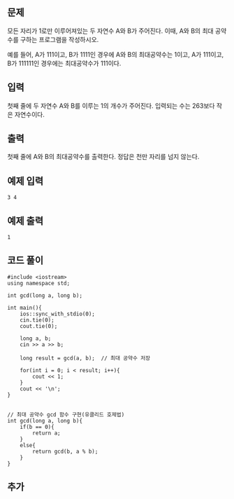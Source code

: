 ## 문제 
모든 자리가 1로만 이루어져있는 두 자연수 A와 B가 주어진다. 이때, A와 B의 최대 공약수를 구하는 프로그램을 작성하시오.

예를 들어, A가 111이고, B가 1111인 경우에 A와 B의 최대공약수는 1이고, A가 111이고, B가 111111인 경우에는 최대공약수가 111이다.
## 입력
첫째 줄에 두 자연수 A와 B를 이루는 1의 개수가 주어진다. 입력되는 수는 263보다 작은 자연수이다.


## 출력
첫째 줄에 A와 B의 최대공약수를 출력한다. 정답은 천만 자리를 넘지 않는다.


## 예제 입력 
```
3 4
```

## 예제 출력  
```
1
```
## 코드 풀이
```
#include <iostream>
using namespace std;

int gcd(long a, long b);

int main(){
    ios::sync_with_stdio(0);
    cin.tie(0);
    cout.tie(0);
    
    long a, b;
    cin >> a >> b;
    
    long result = gcd(a, b);  // 최대 공약수 저장
    
    for(int i = 0; i < result; i++){
        cout << 1;
    }
    cout << '\n';
}


// 최대 공약수 gcd 함수 구현(유클리드 호제법)
int gcd(long a, long b){
    if(b == 0){
        return a;
    }
    else{
        return gcd(b, a % b);
    }
}
```
## 추가
